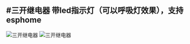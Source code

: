 #三开继电器 带led指示灯（可以呼吸灯效果），支持esphome
------------

![三开继电器](https://github.com/icinessx/switch/blob/master/1.png)
![三开继电器](https://github.com/icinessx/switch/blob/master/IMG_7812.JPG)
